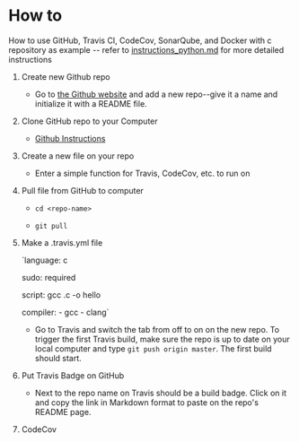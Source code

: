 # How to
How to use GitHub, Travis CI, CodeCov, SonarQube, and Docker with c repository as example -- refer to [instructions_python.md](https://github.com/laurelmcintyre/documentation/blob/gh-pages/instructions_python.md) for more detailed instructions

1. Create new Github repo

    * Go to [the Github website](github.com/join) and add a new repo--give it a name and initialize it with a README file.

2. Clone GitHub repo to your Computer

    * [Github Instructions](https://help.github.com/articles/cloning-a-repository/)

3. Create a new file on your repo

    * Enter a simple function for Travis, CodeCov, etc. to run on

4. Pull file from GitHub to computer

    * `cd <repo-name>`

    * `git pull`

5. Make a .travis.yml file 

      `language: c
    
      sudo: required
    
      script: gcc <file-name>.c -o hello
    
      compiler:
        - gcc
        - clang`
    
    * Go to Travis and switch the tab from off to on on the new repo. To trigger the first Travis build, make sure the repo is up to date on your local computer and type `git push origin master`. The first build should start.

6. Put Travis Badge on GitHub

    * Next to the repo name on Travis should be a build badge. Click on it and copy the link in Markdown format to paste on the repo's README page.

7. CodeCov
